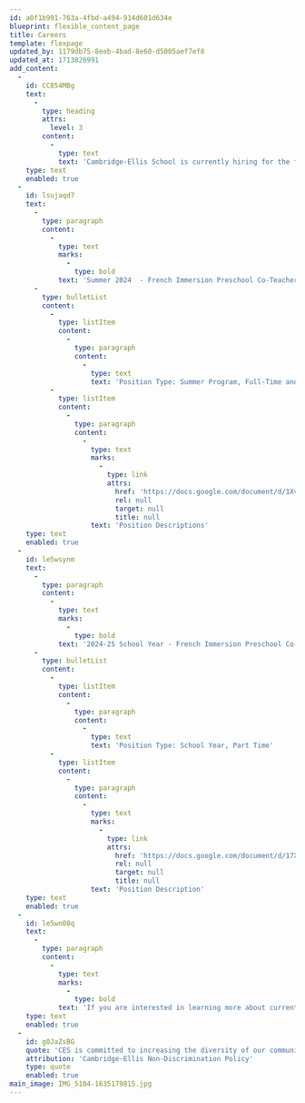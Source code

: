 ```yaml
---
id: a0f1b991-763a-4fbd-a494-914d601d634e
blueprint: flexible_content_page
title: Careers
template: flexpage
updated_by: 1179db75-8eeb-4bad-8e60-d5005aef7ef8
updated_at: 1713826991
add_content:
  -
    id: CC854MBg
    text:
      -
        type: heading
        attrs:
          level: 3
        content:
          -
            type: text
            text: 'Cambridge-Ellis School is currently hiring for the following position(s):'
    type: text
    enabled: true
  -
    id: lsujaqd7
    text:
      -
        type: paragraph
        content:
          -
            type: text
            marks:
              -
                type: bold
            text: 'Summer 2024  - French Immersion Preschool Co-Teacher, Mandarin Immersion Preschool Co-Teacher, Floating Teacher'
      -
        type: bulletList
        content:
          -
            type: listItem
            content:
              -
                type: paragraph
                content:
                  -
                    type: text
                    text: 'Position Type: Summer Program, Full-Time and Part Time'
          -
            type: listItem
            content:
              -
                type: paragraph
                content:
                  -
                    type: text
                    marks:
                      -
                        type: link
                        attrs:
                          href: 'https://docs.google.com/document/d/1XvQrPl3hxwKczj87MrAyMU_TEOBjui1bQIv921fFEqA/edit?usp=sharing'
                          rel: null
                          target: null
                          title: null
                    text: 'Position Descriptions'
    type: text
    enabled: true
  -
    id: le5wsynm
    text:
      -
        type: paragraph
        content:
          -
            type: text
            marks:
              -
                type: bold
            text: '2024-25 School Year - French Immersion Preschool Co-Head Teacher'
      -
        type: bulletList
        content:
          -
            type: listItem
            content:
              -
                type: paragraph
                content:
                  -
                    type: text
                    text: 'Position Type: School Year, Part Time'
          -
            type: listItem
            content:
              -
                type: paragraph
                content:
                  -
                    type: text
                    marks:
                      -
                        type: link
                        attrs:
                          href: 'https://docs.google.com/document/d/17XWXFFaaRN1Gmtr8zqVSpOZwGuwHurtNv2fpgeRkN1s/edit?usp=sharing'
                          rel: null
                          target: null
                          title: null
                    text: 'Position Description'
    type: text
    enabled: true
  -
    id: le5wn08q
    text:
      -
        type: paragraph
        content:
          -
            type: text
            marks:
              -
                type: bold
            text: 'If you are interested in learning more about current and future career opportunities at our school, please reach out to our Executive Director, Bekah Riley at Bekah@Cambridge-Ellis.org'
    type: text
    enabled: true
  -
    id: g0JaZsBG
    quote: 'CES is committed to increasing the diversity of our community and the curriculum. Candidates who can contribute to that goal are encouraged to apply and to identify their strengths and experiences in this area. Cambridge-Ellis School is an equal opportunity employer and all qualified applicants will receive consideration for employment without regard to race, color, religion, sex, national origin, disability status, protected veteran status, gender identity, sexual orientation or any other characteristic protected by law.'
    attribution: 'Cambridge-Ellis Non-Discrimination Policy'
    type: quote
    enabled: true
main_image: IMG_5104-1635179815.jpg
---
```


